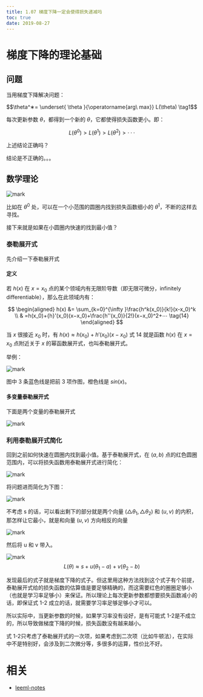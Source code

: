 ```yaml
---
title: 1.07 梯度下降一定会使得损失递减吗
toc: true
date: 2019-08-27
---
```


# 梯度下降的理论基础

## 问题

当用梯度下降解决问题：

$$\theta^∗= \underset{ \theta }{\operatorname{arg\ max}}  L(\theta) \tag1$$

每次更新参数 $\theta$，都得到一个新的 $\theta$，它都使得损失函数更小。即：

$$L(\theta^0) >L(\theta^1)>L(\theta^2)>···\tag{13}$$

上述结论正确吗？

结论是不正确的。。。

## 数学理论

![mark](http://images.iterate.site/blog/image/20190818/NrhM4jvfCzi4.png?imageslim)

比如在 $\theta^0$ 处，可以在一个小范围的圆圈内找到损失函数细小的 $\theta^1$，不断的这样去寻找。

接下来就是如果在小圆圈内快速的找到最小值？


### 泰勒展开式

先介绍一下泰勒展开式

#### 定义
若 $h(x)$ 在 $x=x_0$ 点的某个领域内有无限阶导数（即无限可微分，infinitely differentiable），那么在此领域内有：

$$
\begin{aligned}
h(x)  &= \sum_{k=0}^{\infty }\frac{h^k(x_0)}{k!}(x-x_0)^k  \\
& =h(x_0)+{h}'(x_0)(x−x_0)+\frac{h''(x_0)}{2!}(x−x_0)^2+⋯
\tag{14}
\end{aligned}
$$


当 $x$ 很接近 $x_0$ 时，有 $h(x)≈h(x_0)+{h}'(x_0)(x−x_0)$
式 14 就是函数 $h(x)$ 在 $x=x_0$ 点附近关于 $x$ 的幂函数展开式，也叫泰勒展开式。

举例：

![mark](http://images.iterate.site/blog/image/20190818/v9LmdQJUIA9O.png?imageslim)

图中 3 条蓝色线是把前 3 项作图，橙色线是 $sin(x)$。

#### 多变量泰勒展开式
下面是两个变量的泰勒展开式

![mark](http://images.iterate.site/blog/image/20190818/UoRfjDczbdUs.png?imageslim)

### 利用泰勒展开式简化
回到之前如何快速在圆圈内找到最小值。基于泰勒展开式，在 $(a,b)$ 点的红色圆圈范围内，可以将损失函数用泰勒展开式进行简化：

![mark](http://images.iterate.site/blog/image/20190818/10cNPfMaM9Ho.png?imageslim)

将问题进而简化为下图：

![mark](http://images.iterate.site/blog/image/20190818/DN8EQVTDaaPm.png?imageslim)

不考虑 s 的话，可以看出剩下的部分就是两个向量 $(\triangle \theta_1,\triangle \theta_2)$ 和  $(u,v)$ 的内积，那怎样让它最小，就是和向量 $(u,v)$ 方向相反的向量

![mark](http://images.iterate.site/blog/image/20190818/xnoU6od1GBrQ.png?imageslim)

然后将 u 和 v 带入。

![mark](http://images.iterate.site/blog/image/20190818/i0zVBtNjTSyg.png?imageslim)
$$L(\theta)\approx s+u(\theta_1 - a)+v(\theta_2 - b) \tag{14}$$

发现最后的式子就是梯度下降的式子。但这里用这种方法找到这个式子有个前提，泰勒展开式给的损失函数的估算值是要足够精确的，而这需要红色的圈圈足够小（也就是学习率足够小）来保证。所以理论上每次更新参数都想要损失函数减小的话，即保证式 1-2 成立的话，就需要学习率足够足够小才可以。

所以实际中，当更新参数的时候，如果学习率没有设好，是有可能式 1-2是不成立的，所以导致做梯度下降的时候，损失函数没有越来越小。

式 1-2只考虑了泰勒展开式的一次项，如果考虑到二次项（比如牛顿法），在实际中不是特别好，会涉及到二次微分等，多很多的运算，性价比不好。







# 相关

- [leeml-notes](https://github.com/datawhalechina/leeml-notes)
